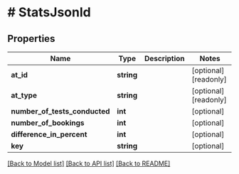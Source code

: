 # # StatsJsonld

## Properties

Name | Type | Description | Notes
------------ | ------------- | ------------- | -------------
**at_id** | **string** |  | [optional] [readonly]
**at_type** | **string** |  | [optional] [readonly]
**number_of_tests_conducted** | **int** |  | [optional]
**number_of_bookings** | **int** |  | [optional]
**difference_in_percent** | **int** |  | [optional]
**key** | **string** |  | [optional]

[[Back to Model list]](../../README.md#models) [[Back to API list]](../../README.md#endpoints) [[Back to README]](../../README.md)
